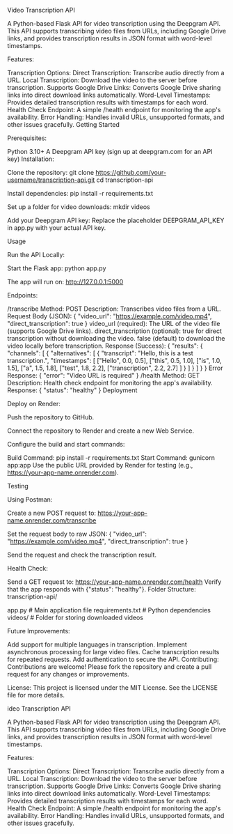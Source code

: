 Video Transcription API

A Python-based Flask API for video transcription using the Deepgram API. This API supports transcribing video files from URLs, including Google Drive links, and provides transcription results in JSON format with word-level timestamps.

Features:

Transcription Options:
Direct Transcription: Transcribe audio directly from a URL.
Local Transcription: Download the video to the server before transcription.
Supports Google Drive Links: Converts Google Drive sharing links into direct download links automatically.
Word-Level Timestamps: Provides detailed transcription results with timestamps for each word.
Health Check Endpoint: A simple /health endpoint for monitoring the app's availability.
Error Handling: Handles invalid URLs, unsupported formats, and other issues gracefully.
Getting Started

Prerequisites:

Python 3.10+
A Deepgram API key (sign up at deepgram.com for an API key)
Installation:

Clone the repository: git clone https://github.com/your-username/transcription-api.git cd transcription-api

Install dependencies: pip install -r requirements.txt

Set up a folder for video downloads: mkdir videos

Add your Deepgram API key: Replace the placeholder DEEPGRAM_API_KEY in app.py with your actual API key.

Usage

Run the API Locally:

Start the Flask app: python app.py

The app will run on: http://127.0.0.1:5000

Endpoints:

/transcribe
Method: POST
Description: Transcribes video files from a URL.
Request Body (JSON): { "video_url": "https://example.com/video.mp4", "direct_transcription": true }
video_url (required): The URL of the video file (supports Google Drive links).
direct_transcription (optional):
true for direct transcription without downloading the video.
false (default) to download the video locally before transcription.
Response (Success): { "results": { "channels": [ { "alternatives": [ { "transcript": "Hello, this is a test transcription.", "timestamps": [ ["Hello", 0.0, 0.5], ["this", 0.5, 1.0], ["is", 1.0, 1.5], ["a", 1.5, 1.8], ["test", 1.8, 2.2], ["transcription", 2.2, 2.7] ] } ] } ] } }
Error Response: { "error": "Video URL is required" }
/health
Method: GET
Description: Health check endpoint for monitoring the app's availability.
Response: { "status": "healthy" }
Deployment

Deploy on Render:

Push the repository to GitHub.

Connect the repository to Render and create a new Web Service.

Configure the build and start commands:

Build Command: pip install -r requirements.txt
Start Command: gunicorn app:app
Use the public URL provided by Render for testing (e.g., https://your-app-name.onrender.com).

Testing

Using Postman:

Create a new POST request to: https://your-app-name.onrender.com/transcribe

Set the request body to raw JSON: { "video_url": "https://example.com/video.mp4", "direct_transcription": true }

Send the request and check the transcription result.

Health Check:

Send a GET request to: https://your-app-name.onrender.com/health
Verify that the app responds with {"status": "healthy"}.
Folder Structure: transcription-api/

app.py # Main application file
requirements.txt # Python dependencies
videos/ # Folder for storing downloaded videos







Future Improvements:

Add support for multiple languages in transcription.
Implement asynchronous processing for large video files.
Cache transcription results for repeated requests.
Add authentication to secure the API.
Contributing: Contributions are welcome! Please fork the repository and create a pull request for any changes or improvements.

License: This project is licensed under the MIT License. See the LICENSE file for more details.

ideo Transcription API

A Python-based Flask API for video transcription using the Deepgram API. This API supports transcribing video files from URLs, including Google Drive links, and provides transcription results in JSON format with word-level timestamps.

Features:

Transcription Options:
Direct Transcription: Transcribe audio directly from a URL.
Local Transcription: Download the video to the server before transcription.
Supports Google Drive Links: Converts Google Drive sharing links into direct download links automatically.
Word-Level Timestamps: Provides detailed transcription results with timestamps for each word.
Health Check Endpoint: A simple /health endpoint for monitoring the app's availability.
Error Handling: Handles invalid URLs, unsupported formats, and other issues gracefully.
